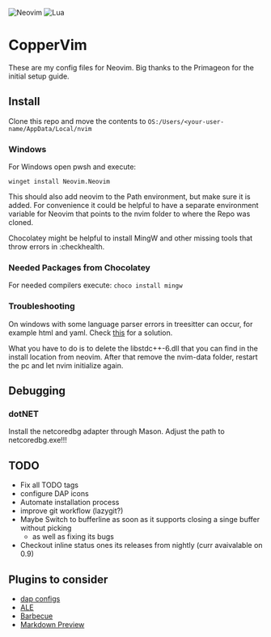 ![Neovim](https://img.shields.io/badge/NeoVim-%2357A143.svg?&style=for-the-badge&logo=neovim&logoColor=white)
![Lua](https://img.shields.io/badge/lua-%232C2D72.svg?style=for-the-badge&logo=lua&logoColor=white)

# CopperVim

These are my config files for Neovim. Big thanks to the Primageon for the initial setup guide.

## Install

Clone this repo and move the contents to ```OS:/Users/<your-user-name/AppData/Local/nvim```

### Windows

For Windows open pwsh and execute:
```pwsh
winget install Neovim.Neovim
```

This should also add neovim to the Path environment, but make sure it is added.
For convenience it could be helpful to have a separate environment variable for Neovim that points to the nvim folder
to where the Repo was cloned.

Chocolatey might be helpful to install MingW and other missing tools that throw errors in :checkhealth.

### Needed Packages from Chocolatey

For needed compilers execute: ```choco install mingw```

### Troubleshooting

On windows with some language parser errors in treesitter can occur, for example html and yaml.
Check [this](https://github.com/nvim-treesitter/nvim-treesitter/issues/3587#issuecomment-1306608973) for a solution.

What you have to do is to delete the libstdc++-6.dll that you can find in the install location from neovim.
After that remove the nvim-data folder, restart the pc and let nvim initialize again.

## Debugging

### dotNET

Install the netcoredbg adapter through Mason. Adjust the path to netcoredbg.exe!!!

## TODO

- Fix all TODO tags
- configure DAP icons
- Automate installation process
- improve git workflow (lazygit?)
- Maybe Switch to bufferline as soon as it supports closing a singe buffer without picking
    - as well as fixing its bugs
- Checkout inline status ones its releases from nightly (curr avaivalable on 0.9)

## Plugins to consider

- [dap configs](https://github.com/ldelossa/nvim-dap-projects)
- [ALE](https://github.com/dense-analysis/ale)
- [Barbecue]()
- [Markdown Preview]()

